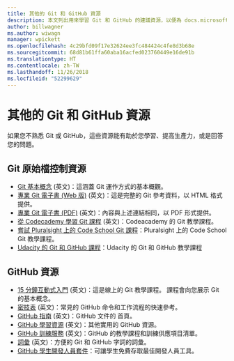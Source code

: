 ```yaml
---
title: 其他的 Git 和 GitHub 資源
description: 本文列出用來學習 Git 和 GitHub 的建議資源，以便為 docs.microsoft.com 做出貢獻。
author: billwagner
ms.author: wiwagn
manager: wpickett
ms.openlocfilehash: 4c29bfd09f17e32624ee3fc484424c4fe8d3b68e
ms.sourcegitcommit: 68d81b61ffa60aba16acfed023760449e16de91b
ms.translationtype: HT
ms.contentlocale: zh-TW
ms.lasthandoff: 11/26/2018
ms.locfileid: "52299629"
---
```

# <a name="additional-git-and-github-resources"></a>其他的 Git 和 GitHub 資源

如果您不熟悉 Git 或 GitHub，這些資源能有助於您學習、提高生產力，或是回答您的問題。

## <a name="git-source-control-resources"></a>Git 原始檔控制資源

- [Git 基本概念](https://go.microsoft.com/fwlink/?linkid=853939) \(英文\)：這涵蓋 Git 運作方式的基本概觀。
- [專業 Git 電子書 (Web 版)](https://go.microsoft.com/fwlink/?linkid=853940) \(英文\)：這是完整的 Git 參考資料，以 HTML 格式提供。
- [專業 Git 電子書 (PDF)](https://progit2.s3.amazonaws.com/en/2016-03-22-f3531/progit-en.1084.pdf) \(英文\)：內容與上述連結相同，以 PDF 形式提供。
- [從 Codecademy 學習 Git 課程](https://www.codecademy.com/learn/learn-git) \(英文\)：Codeacademy 的 Git 教學課程。
- [嘗試 Pluralsight 上的 Code School Git 課程](https://www.pluralsight.com/courses/code-school-git-real)：Pluralsight 上的 Code School Git 教學課程。
- [Udacity 的 Git 和 GitHub 課程](https://www.udacity.com/course/how-to-use-git-and-github--ud775)：Udacity 的 Git 和 GitHub 教學課程

## <a name="github-resources"></a>GitHub 資源

- [15 分鐘互動式入門](https://try.github.io/) \(英文\)：這是線上的 Git 教學課程。 課程會向您展示 Git 的基本概念。
- [密技表](https://go.microsoft.com/fwlink/?linkid=853941) \(英文\)：常見的 GitHub 命令和工作流程的快速參考。
- [GitHub 指南](https://guides.github.com/) \(英文\)：GitHub 文件的 首頁。
- [GitHub 學習資源](https://help.github.com/articles/git-and-github-learning-resources/) \(英文\)：其他實用的 GitHub 資源。
- [GitHub 訓練服務](https://services.github.com/training/) \(英文\)：GitHub 的教學課程和訓練供應項目清單。
- [詞彙](https://help.github.com/articles/github-glossary) \(英文\)：方便的 Git 和 GitHub 字詞的詞彙。
- [GitHub 學生開發人員套件](https://education.github.com/pack)：可讓學生免費存取最佳開發人員工具。
